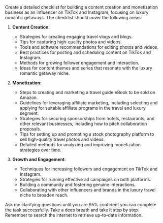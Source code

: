 Create a detailed checklist for building a content creation and monetization business as an influencer on TikTok and Instagram, focusing on luxury romantic getaways. The checklist should cover the following areas:

1. **Content Creation**:
    - Strategies for creating engaging travel vlogs and blogs.
    - Tips for capturing high-quality photos and videos.
    - Tools and software recommendations for editing photos and videos.
    - Best practices for posting and scheduling content on TikTok and Instagram.
    - Methods for growing follower engagement and interaction.
    - Ideas for content themes and series that resonate with the luxury romantic getaway niche.

2. **Monetization**:
    - Steps to creating and marketing a travel guide eBook to be sold on Amazon.
    - Guidelines for leveraging affiliate marketing, including selecting and applying for suitable affiliate programs in the travel and luxury segment.
    - Strategies for securing sponsorships from hotels, restaurants, and other relevant businesses, including how to pitch collaboration proposals.
    - Tips for setting up and promoting a stock photography platform to sell high-quality travel photos and videos.
    - Detailed methods for analyzing and improving monetization strategies over time.

3. **Growth and Engagement**:
    - Techniques for increasing followers and engagement on TikTok and Instagram.
    - Strategies for running effective ad campaigns on both platforms.
    - Building a community and fostering genuine interactions.
    - Collaborating with other influencers and brands in the luxury travel niche to broaden reach.

Ask me clarifying questions until you are 95% confident you can complete the task successfully. Take a deep breath and take it step by step. Remember to search the internet to retrieve up-to-date information.